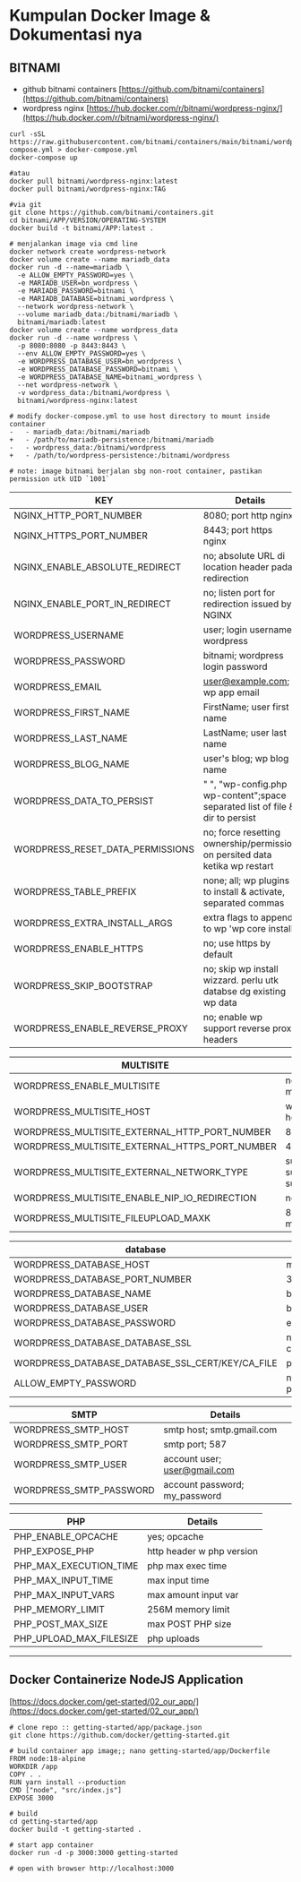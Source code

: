 # Kumpulan Docker Image & Dokumentasi nya

## BITNAMI

- github bitnami containers [https://github.com/bitnami/containers](https://github.com/bitnami/containers)
- wordpress nginx [https://hub.docker.com/r/bitnami/wordpress-nginx/](https://hub.docker.com/r/bitnami/wordpress-nginx/)

```
curl -sSL https://raw.githubusercontent.com/bitnami/containers/main/bitnami/wordpress/docker-compose.yml > docker-compose.yml
docker-compose up

#atau
docker pull bitnami/wordpress-nginx:latest
docker pull bitnami/wordpress-nginx:TAG

#via git
git clone https://github.com/bitnami/containers.git
cd bitnami/APP/VERSION/OPERATING-SYSTEM
docker build -t bitnami/APP:latest .

# menjalankan image via cmd line
docker network create wordpress-network
docker volume create --name mariadb_data
docker run -d --name=mariadb \
  -e ALLOW_EMPTY_PASSWORD=yes \
  -e MARIADB_USER=bn_wordpress \
  -e MARIADB_PASSWORD=bitnami \
  -e MARIADB_DATABASE=bitnami_wordpress \
  --network wordpress-network \
  --volume mariadb_data:/bitnami/mariadb \
  bitnami/mariadb:latest
docker volume create --name wordpress_data
docker run -d --name wordpress \
  -p 8080:8080 -p 8443:8443 \
  --env ALLOW_EMPTY_PASSWORD=yes \
  -e WORDPRESS_DATABASE_USER=bn_wordpress \
  -e WORDPRESS_DATABASE_PASSWORD=bitnami \
  -e WORDPRESS_DATABASE_NAME=bitnami_wordpress \
  --net wordpress-network \
  -v wordpress_data:/bitnami/wordpress \
  bitnami/wordpress-nginx:latest
  
# modify docker-compose.yml to use host directory to mount inside container
-   - mariadb_data:/bitnami/mariadb
+   - /path/to/mariadb-persistence:/bitnami/mariadb
-   - wordpress_data:/bitnami/wordpress
+   - /path/to/wordpress-persistence:/bitnami/wordpress

# note: image bitnami berjalan sbg non-root container, pastikan permission utk UID `1001`
```

KEY | Details
----|------------
NGINX_HTTP_PORT_NUMBER  | 8080; port http nginx
NGINX_HTTPS_PORT_NUMBER | 8443; port https nginx
NGINX_ENABLE_ABSOLUTE_REDIRECT | no; absolute URL di location header pada redirection
NGINX_ENABLE_PORT_IN_REDIRECT | no; listen port for redirection issued by NGINX
WORDPRESS_USERNAME | user; login username wordpress
WORDPRESS_PASSWORD | bitnami; wordpress login password
WORDPRESS_EMAIL | user@example.com; wp app email
WORDPRESS_FIRST_NAME | FirstName; user first name
WORDPRESS_LAST_NAME | LastName; user last name
WORDPRESS_BLOG_NAME | user's blog; wp blog name
WORDPRESS_DATA_TO_PERSIST | " ", "wp-config.php wp-content";space separated list of file & dir to persist
WORDPRESS_RESET_DATA_PERMISSIONS | no; force resetting ownership/permission on persited data ketika wp restart
WORDPRESS_TABLE_PREFIX | none; all; wp plugins to install & activate, separated commas
WORDPRESS_EXTRA_INSTALL_ARGS | extra flags to append to wp 'wp core install'
WORDPRESS_ENABLE_HTTPS | no; use https by default
WORDPRESS_SKIP_BOOTSTRAP | no; skip wp install wizzard. perlu utk databse dg existing wp data
WORDPRESS_ENABLE_REVERSE_PROXY | no; enable wp support reverse proxy headers

MULTISITE | Details
----------|------------
WORDPRESS_ENABLE_MULTISITE | no; enable wp multisite
WORDPRESS_MULTISITE_HOST | wp hostname/address
WORDPRESS_MULTISITE_EXTERNAL_HTTP_PORT_NUMBER | 80;
WORDPRESS_MULTISITE_EXTERNAL_HTTPS_PORT_NUMBER | 443;
WORDPRESS_MULTISITE_EXTERNAL_NETWORK_TYPE | subdomain; subdirectory, subfolder
WORDPRESS_MULTISITE_ENABLE_NIP_IO_REDIRECTION | no;
WORDPRESS_MULTISITE_FILEUPLOAD_MAXK | 81920 kilobytes max uploads

database | Details
----------|------------
WORDPRESS_DATABASE_HOST | mariadb; mysql
WORDPRESS_DATABASE_PORT_NUMBER | 3306
WORDPRESS_DATABASE_NAME | bitnami_wordpress
WORDPRESS_DATABASE_USER | bn_wordpress
WORDPRESS_DATABASE_PASSWORD | empty
WORDPRESS_DATABASE_DATABASE_SSL | no; ssl database connection
WORDPRESS_DATABASE_DATABASE_SSL_CERT/KEY/CA_FILE | path to file
ALLOW_EMPTY_PASSWORD | no; blank password

SMTP | Details
----------|------------
WORDPRESS_SMTP_HOST | smtp host; smtp.gmail.com
WORDPRESS_SMTP_PORT | smtp port; 587
WORDPRESS_SMTP_USER | account user; user@gmail.com
WORDPRESS_SMTP_PASSWORD | account password; my_password

PHP | Details
----------|------------
PHP_ENABLE_OPCACHE | yes; opcache
PHP_EXPOSE_PHP | http header w php version
PHP_MAX_EXECUTION_TIME | php max exec time 
PHP_MAX_INPUT_TIME | max input time 
PHP_MAX_INPUT_VARS | max amount input var
PHP_MEMORY_LIMIT | 256M memory limit
PHP_POST_MAX_SIZE | max POST PHP size
PHP_UPLOAD_MAX_FILESIZE | php uploads



---

## Docker Containerize NodeJS Application

[https://docs.docker.com/get-started/02_our_app/](https://docs.docker.com/get-started/02_our_app/)

```
# clone repo :: getting-started/app/package.json
git clone https://github.com/docker/getting-started.git

# build container app image;; nano getting-started/app/Dockerfile
FROM node:18-alpine
WORKDIR /app
COPY . .
RUN yarn install --production
CMD ["node", "src/index.js"]
EXPOSE 3000

# build
cd getting-started/app
docker build -t getting-started .

# start app container
docker run -d -p 3000:3000 getting-started

# open with browser http://localhost:3000


```
